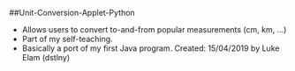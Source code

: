 ##Unit-Conversion-Applet-Python
- Allows users to convert to-and-from popular measurements (cm, km, ...)
- Part of my self-teaching.
- Basically a port of my first Java program.
Created: 15/04/2019 by Luke Elam (dstlny)
